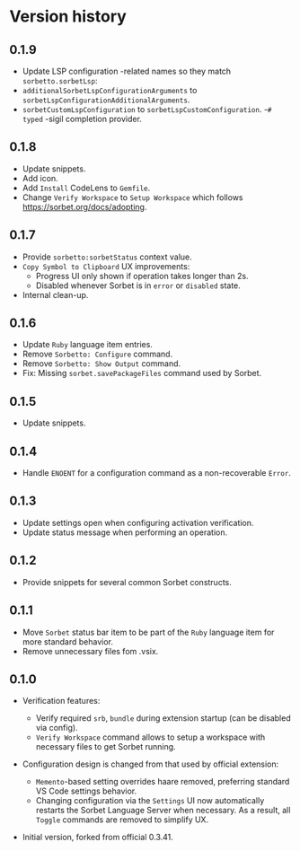 # Version history

## 0.1.9
- Update LSP configuration -related names so they match `sorbetto.sorbetLsp`:
 - `additionalSorbetLspConfigurationArguments` to `sorbetLspConfigurationAdditionalArguments`.
 - `sorbetCustomLspConfiguration` to `sorbetLspCustomConfiguration`.
-`# typed` -sigil completion provider.

## 0.1.8
- Update snippets.
- Add icon.
- Add `Install` CodeLens to `Gemfile`.
- Change `Verify Workspace` to `Setup Workspace` which follows https://sorbet.org/docs/adopting.

## 0.1.7
- Provide `sorbetto:sorbetStatus` context value.
- `Copy Symbol to Clipboard` UX improvements:
  - Progress UI only shown if operation takes longer than 2s.
  - Disabled whenever Sorbet is in `error` or `disabled` state.
- Internal clean-up.

## 0.1.6
- Update `Ruby` language item entries.
- Remove `Sorbetto: Configure` command.
- Remove `Sorbetto: Show Output` command.
- Fix: Missing `sorbet.savePackageFiles` command used by Sorbet.

## 0.1.5
- Update snippets.

## 0.1.4
- Handle `ENOENT` for a configuration command as a non-recoverable `Error`.

## 0.1.3
- Update settings open when configuring activation verification.
- Update status message when performing an operation.

## 0.1.2
- Provide snippets for several common Sorbet constructs.

## 0.1.1
- Move `Sorbet` status bar item to be part of the `Ruby` language item for more standard behavior.
- Remove unnecessary files fom .vsix.

## 0.1.0
- Verification features:
  - Verify required `srb`, `bundle` during extension startup (can be disabled via config).
  - `Verify Workspace` command allows to setup a workspace with necessary files to get Sorbet running.
- Configuration design is changed from that used by official extension:
  - `Memento`-based setting overrides haare removed, preferring standard VS Code settings behavior.
  - Changing configuration via the `Settings` UI now automatically restarts the Sorbet Language Server when necessary. As a result, all `Toggle` commands are removed to simplify UX.

- Initial version, forked from official 0.3.41.